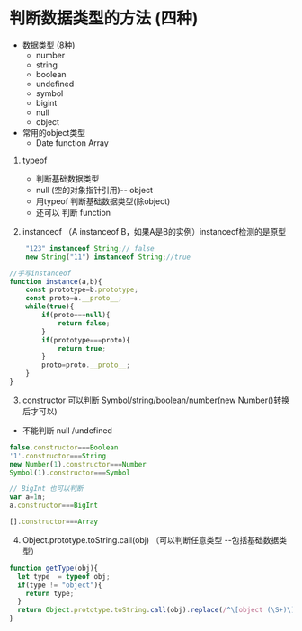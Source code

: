 # 判断数据类型的方法 (四种)

* 数据类型 (8种)
    * number
    * string
    * boolean
    * undefined
    * symbol
    * bigint
    * null
    * object
* 常用的object类型
    * Date function Array

1.  typeof 
    * 判断基础数据类型  
    * null (空的对象指针引用)-- object
    * 用typeof 判断基础数据类型(除object)
    * 还可以 判断 function

2. instanceof  （A instanceof B，如果A是B的实例）instanceof检测的是原型


```js
    "123" instanceof String;// false
    new String("11") instanceof String;//true
```

```js
//手写instanceof
function instance(a,b){
    const prototype=b.prototype;
    const proto=a.__proto__;
    while(true){
        if(proto===null){
            return false;
        }
        if(prototype===proto){
            return true;
        }
        proto=proto.__proto__;
    }
}
```

3. constructor 可以判断 Symbol/string/boolean/number(new Number()转换后才可以)
* 不能判断 null /undefined

```js
false.constructor===Boolean
'1'.constructor===String
new Number(1).constructor===Number
Symbol(1).constructor===Symbol

// BigInt 也可以判断
var a=1n;
a.constructor===BigInt

[].constructor===Array
```

4. Object.prototype.toString.call(obj) （可以判断任意类型 --包括基础数据类型）

```js
function getType(obj){
  let type  = typeof obj;
  if(type != "object"){
    return type;
  }
  return Object.prototype.toString.call(obj).replace(/^\[object (\S+)\]$/, '$1');
}
```

